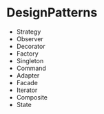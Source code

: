 # DesignPatterns
- Strategy
- Observer
- Decorator
- Factory
- Singleton
- Command
- Adapter
- Facade
- Iterator
- Composite
- State
